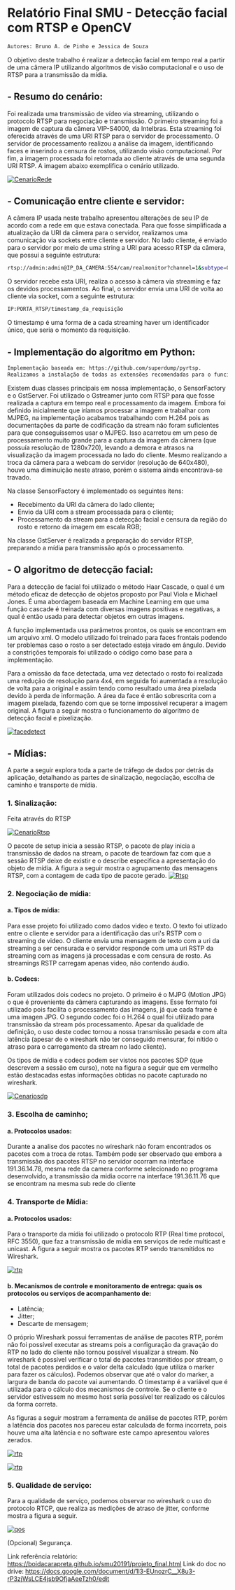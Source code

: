 # Relatório Final SMU - Detecção facial com RTSP e OpenCV

```sh
Autores: Bruno A. de Pinho e Jessica de Souza
```

O objetivo deste trabalho é realizar a detecção facial em tempo real a partir de uma câmera IP utilizando algoritmos de visão computacional e o uso de RTSP para a transmissão da mídia.

## - Resumo do cenário:
Foi realizada uma transmissão de vídeo via streaming, utilizando o protocolo RTSP para negociação e transmissão. O primeiro streaming foi a imagem de captura da câmera VIP-S4000, da Intelbras. Esta streaming foi oferecida através de uma URI RTSP para o servidor de processamento. O servidor de processamento realizou a análise da imagem, identificando faces e inserindo a censura de rostos, utilizando visão computacional. Por fim, a imagem processada foi retornada ao cliente através de uma segunda URI RTSP. A imagem abaixo exemplifica o cenário utilizado.
 

[![CenarioRede](https://github.com/jessicasouzajds/SMU/blob/face_detect/Images/cenario.png)](https://github.com/jessicasouzajds/SMU/blob/face_detect/Images/cenario.png) 
 
## - Comunicação entre cliente e servidor:

A câmera IP usada neste trabalho apresentou alterações de seu IP de acordo com a rede em que estava conectada. Para que fosse simplificada a atualização da URI da câmera para o servidor, realizamos uma comunicação via sockets entre cliente e servidor. No lado cliente, é enviado para o servidor por meio de uma string a URI para acesso RTSP da câmera, que possui a seguinte estrutura:

```sh
rtsp://admin:admin@IP_DA_CAMERA:554/cam/realmonitor?channel=1&subtype=0
```
O servidor recebe esta URI, realiza o acesso à câmera via streaming e faz os devidos processamentos. Ao final, o servidor envia uma URI de volta ao cliente via socket, com a seguinte estrutura:

```sh
IP:PORTA_RTSP/timestamp_da_requisição
```
O timestamp é uma forma de a cada streaming haver um identificador único, que seria o momento da requisição.

## - Implementação do algoritmo em Python:

```sh
Implementação baseada em: https://github.com/superdump/pyrtsp.
Realizamos a instalação de todas as extensões recomendadas para o funcionamento do programa.
```

Existem duas classes principais em nossa implementação, o SensorFactory e o GstServer. Foi utilizado o Gstreamer junto com RTSP para que fosse realizada a captura em tempo real e processamento da imagem. Embora foi definido inicialmente que iríamos processar a imagem e trabalhar com MJPEG, na implementação acabamos trabalhando com H.264 pois as documentações da parte de codificação da stream não foram suficientes para que conseguíssemos usar o MJPEG. Isso acarretou em um peso de processamento muito grande para a captura da imagem da câmera (que possuía resolução de 1280x720), levando a demora e atrasos na visualização da imagem processada no lado do cliente. Mesmo realizando a troca da câmera para a webcam do servidor (resolução de 640x480), houve uma diminuição neste atraso, porém o sistema ainda encontrava-se travado.

Na classe SensorFactory é implementado os seguintes itens:
- Recebimento da URI da câmera do lado cliente;
- Envio da URI com a stream processada para o cliente;
- Processamento da stream para a detecção facial e censura da região do rosto e retorno da imagem em escala RGB;

Na classe GstServer é realizada a preparação do servidor RTSP, preparando a mídia para transmissão após o processamento.


## - O algoritmo de detecção facial:

Para a detecção de facial foi utilizado o método Haar Cascade, o qual é um método eficaz de detecção de objetos proposto por Paul Viola e Michael Jones. É uma abordagem baseada em Machine Learning em que uma função cascade é treinada com diversas imagens positivas e negativas, a qual é então usada para detectar objetos em outras imagens.

A função implementada usa parâmetros prontos, os quais se encontram em um arquivo xml. O modelo utilizado foi treinado para faces frontais podendo ter problemas caso o rosto a ser detectado esteja virado em ângulo. Devido a constrições temporais foi utilizado o código como base para a implementação.

Para a omissão da face detectada, uma vez detectado o rosto foi realizada uma redução de resolução para 4x4, em seguida foi aumentada a resolução de volta para a original e assim tendo como resultado uma área pixelada devido à perda de informação. A área da face é então sobrescrita com a imagem pixelada, fazendo com que se torne impossivel recuperar a imagem original. A figura a seguir mostra o funcionamento do algoritmo de detecção facial e pixelização.

[![facedetect](https://github.com/jessicasouzajds/SMU/blob/face_detect/Images/face-detect.png)](https://github.com/jessicasouzajds/SMU/blob/face_detect/Images/face-detect.png) 


## - Mídias:

A parte a seguir explora toda a parte de tráfego de dados por detrás da aplicação, detalhando as partes de sinalização, negociação, escolha de caminho e transporte de mídia.

### 1. Sinalização:
Feita através do RTSP

[![CenarioRtsp](https://github.com/jessicasouzajds/SMU/blob/face_detect/Images/wire-rtsp.PNG)](https://github.com/jessicasouzajds/SMU/blob/face_detect/Images/wire-rtsp.PNG) 

O pacote de setup inicia a sessão RTSP, o pacote de play inicia a transmissão de dados na stream, o pacote de teardown faz com que a sessão RTSP deixe de existir e o describe especifica a apresentação do objeto de mídia. A figura a seguir mostra o agrupamento das mensagens RTSP, com a contagem de cada tipo de pacote gerado. 
[![Rtsp](https://github.com/jessicasouzajds/SMU/blob/face_detect/Images/rtspp.PNG)](https://github.com/jessicasouzajds/SMU/blob/face_detect/Images/rtspp.PNG) 


### 2. Negociação de mídia:

#### a. Tipos de mídia:
Para esse projeto foi utilizado como dados video e texto. O texto foi utlizado entre o cliente e servidor para a identificação das uri's RSTP com o streaming de video. O cliente envia uma mensagem de texto com a uri da streaming a ser censurada e o servidor responde com uma uri RSTP da streaming com as imagens já processadas e com censura de rosto. As streamings RSTP carregam apenas video, não contendo áudio.

#### b. Codecs: 
Foram utilizados dois codecs no projeto. O primeiro é o MJPG (Motion JPG) o que é proveniente da câmera capturando as imagens. Esse formato foi utilizado pois facilita o processamento das imagens, já que cada frame é uma imagen JPG. O segundo codec foi o H.264 o qual foi utilizado para transmissão da stream pós processamento. Apesar da qualidade de definição, o uso deste codec tornou a nossa transmissão pesada e com alta latência (apesar de o wireshark não ter conseguido mensurar, foi nítido o atraso para o carregamento da stream no lado cliente).

Os tipos de mídia e codecs podem ser vistos nos pacotes SDP (que descrevem a sessão em curso), note na figura a seguir que em vermelho estão destacadas estas informações obtidas no pacote capturado no wireshark.

[![Cenariosdp](https://github.com/jessicasouzajds/SMU/blob/face_detect/Images/wire-sdp.PNG)](https://github.com/jessicasouzajds/SMU/blob/face_detect/Images/wire-sdp.PNG) 



### 3. Escolha de caminho;

#### a. Protocolos usados:
Durante a analise dos pacotes no wireshark não foram encontrados os pacotes com a troca de rotas. Também pode ser observado que embora a transmissão dos pacotes RTSP no servidor ocorram na interface 191.36.14.78, mesma rede da camera conforme selecionado no programa desenvolvido, a transmissão da midia ocorre na interface 191.36.11.76 que se encontram na mesma sub rede do cliente


### 4. Transporte de Mídia:

#### a. Protocolos usados: 
Para o transporte da mídia foi utilizado o protocolo RTP (Real time protocol, RFC 3550), que faz a transmissão de mídia em serviços de rede multicast e unicast. A figura a seguir mostra os pacotes RTP sendo transmitidos no Wireshark.

[![rtp](https://github.com/jessicasouzajds/SMU/blob/face_detect/Images/rtp.PNG)](https://github.com/jessicasouzajds/SMU/blob/face_detect/Images/rtp.PNG) 

#### b. Mecanismos de controle e monitoramento de entrega: quais os protocolos ou serviços de acompanhamento de:
- Latência;
-  Jitter; 
- Descarte de mensagem;

O próprio Wireshark possui ferramentas de análise de pacotes RTP, porém não foi possível executar as streams pois a configuração da gravação do RTP no lado do cliente não tornou possível visualizar a stream. No wireshark é possível verificar o total de pacotes transmitidos por stream, o total de pacotes perdidos e o valor delta calculado (que utiliza o marker para fazer os cálculos). Podemos observar que até o valor do marker, a largura de banda do pacote vai aumentando. O timestamp é a variável que é utilizada para o cálculo dos mecanismos de controle. Se o cliente e o servidor estivessem no mesmo host seria possível ter realizado os cálculos da forma correta.

As figuras a seguir mostram a ferramenta de análise de pacotes RTP, porém a latência dos pacotes nos pareceu estar calculada de forma incorreta, pois houve uma alta latência e no software este campo apresentou valores zerados.


[![rtp](https://github.com/jessicasouzajds/SMU/blob/face_detect/Images/wire-rtp1.PNG)](https://github.com/jessicasouzajds/SMU/blob/face_detect/Images/rtp.PNG) 

   
[![rtp](https://github.com/jessicasouzajds/SMU/blob/face_detect/Images/wire-rtp2.PNG)](https://github.com/jessicasouzajds/SMU/blob/face_detect/Images/rtp.PNG) 



### 5. Qualidade de serviço:

Para a qualidade de serviço, podemos observar no wireshark o uso do protocolo RTCP, que realiza as medições de atraso de jitter, conforme mostra a figura a seguir.

[![qos](https://github.com/jessicasouzajds/SMU/blob/face_detect/Images/qos.PNG)](https://github.com/jessicasouzajds/SMU/blob/face_detect/Images/qos.PNG) 


(Opcional) Segurança.

Link referência relatório: https://boidacarapreta.github.io/smu20191/projeto_final.html
Link do doc no drive: https://docs.google.com/document/d/1l3-EUnozrC__X8u3-rP3zjWsLCE4jsb9OfjaAeeTzh0/edit
